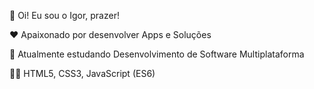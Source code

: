 👋 Oi! Eu sou o Igor, prazer!

❤️ Apaixonado por desenvolver Apps e Soluções

🌱 Atualmente estudando Desenvolvimento de Software Multiplataforma

👨‍💻 HTML5, CSS3, JavaScript (ES6)

<!---


